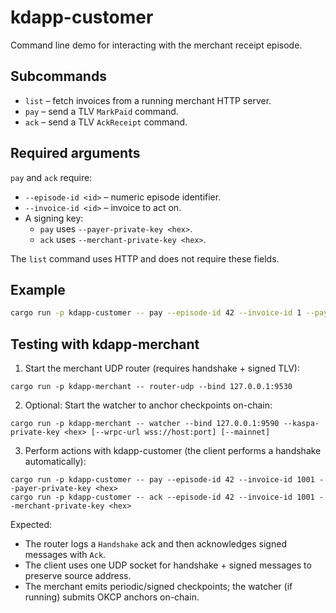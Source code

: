 # kdapp-customer

Command line demo for interacting with the merchant receipt episode.

## Subcommands

- `list` – fetch invoices from a running merchant HTTP server.
- `pay` – send a TLV `MarkPaid` command.
- `ack` – send a TLV `AckReceipt` command.

## Required arguments

`pay` and `ack` require:

- `--episode-id <id>` – numeric episode identifier.
- `--invoice-id <id>` – invoice to act on.
- A signing key:
  - `pay` uses `--payer-private-key <hex>`.
  - `ack` uses `--merchant-private-key <hex>`.

The `list` command uses HTTP and does not require these fields.

## Example

```sh
cargo run -p kdapp-customer -- pay --episode-id 42 --invoice-id 1 --payer-private-key <hex>
```

## Testing with kdapp-merchant

1) Start the merchant UDP router (requires handshake + signed TLV):

```
cargo run -p kdapp-merchant -- router-udp --bind 127.0.0.1:9530
```

2) Optional: Start the watcher to anchor checkpoints on-chain:

```
cargo run -p kdapp-merchant -- watcher --bind 127.0.0.1:9590 --kaspa-private-key <hex> [--wrpc-url wss://host:port] [--mainnet]
```

3) Perform actions with kdapp-customer (the client performs a handshake automatically):

```
cargo run -p kdapp-customer -- pay --episode-id 42 --invoice-id 1001 --payer-private-key <hex>
cargo run -p kdapp-customer -- ack --episode-id 42 --invoice-id 1001 --merchant-private-key <hex>
```

Expected:
- The router logs a `Handshake` ack and then acknowledges signed messages with `Ack`.
- The client uses one UDP socket for handshake + signed messages to preserve source address.
- The merchant emits periodic/signed checkpoints; the watcher (if running) submits OKCP anchors on-chain.
